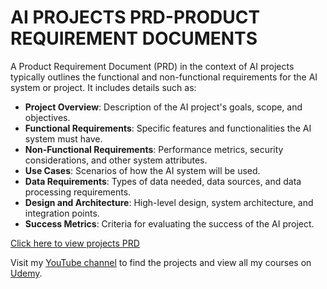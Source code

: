 # AI PROJECTS PRD-PRODUCT REQUIREMENT DOCUMENTS

A Product Requirement Document (PRD) in the context of AI projects typically outlines the functional and non-functional requirements for the AI system or project. It includes details such as:

- **Project Overview**: Description of the AI project's goals, scope, and objectives.
- **Functional Requirements**: Specific features and functionalities the AI system must have.
- **Non-Functional Requirements**: Performance metrics, security considerations, and other system attributes.
- **Use Cases**: Scenarios of how the AI system will be used.
- **Data Requirements**: Types of data needed, data sources, and data processing requirements.
- **Design and Architecture**: High-level design, system architecture, and integration points.
- **Success Metrics**: Criteria for evaluating the success of the AI project.

[Click here to view projects PRD](https://github.com/tweneboah/ai-for-projects-prd/wiki)

Visit my [YouTube channel](https://www.youtube.com/user/yourchannel) to find the projects and view all my courses on [Udemy](https://www.udemy.com/user/yourprofile).
